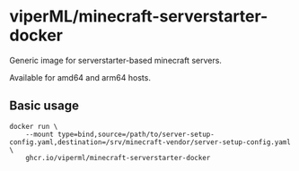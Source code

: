 # viperML/minecraft-serverstarter-docker

Generic image for serverstarter-based minecraft servers.

Available for amd64 and arm64 hosts.

## Basic usage

```console
docker run \
    --mount type=bind,source=/path/to/server-setup-config.yaml,destination=/srv/minecraft-vendor/server-setup-config.yaml \
    ghcr.io/viperml/minecraft-serverstarter-docker
```
